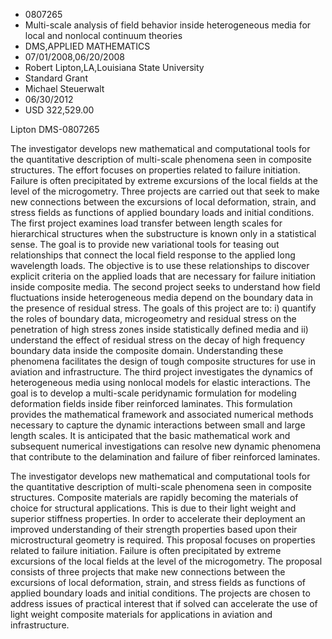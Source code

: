
* 0807265
* Multi-scale analysis of field behavior inside heterogeneous media for local and nonlocal continuum theories
* DMS,APPLIED MATHEMATICS
* 07/01/2008,06/20/2008
* Robert Lipton,LA,Louisiana State University
* Standard Grant
* Michael Steuerwalt
* 06/30/2012
* USD 322,529.00

Lipton DMS-0807265

The investigator develops new mathematical and computational tools for the
quantitative description of multi-scale phenomena seen in composite structures.
The effort focuses on properties related to failure initiation. Failure is often
precipitated by extreme excursions of the local fields at the level of the
microgometry. Three projects are carried out that seek to make new connections
between the excursions of local deformation, strain, and stress fields as
functions of applied boundary loads and initial conditions. The first project
examines load transfer between length scales for hierarchical structures when
the substructure is known only in a statistical sense. The goal is to provide
new variational tools for teasing out relationships that connect the local field
response to the applied long wavelength loads. The objective is to use these
relationships to discover explicit criteria on the applied loads that are
necessary for failure initiation inside composite media. The second project
seeks to understand how field fluctuations inside heterogeneous media depend on
the boundary data in the presence of residual stress. The goals of this project
are to: i) quantify the roles of boundary data, microgeometry and residual
stress on the penetration of high stress zones inside statistically defined
media and ii) understand the effect of residual stress on the decay of high
frequency boundary data inside the composite domain. Understanding these
phenomena facilitates the design of tough composite structures for use in
aviation and infrastructure. The third project investigates the dynamics of
heterogeneous media using nonlocal models for elastic interactions. The goal is
to develop a multi-scale peridynamic formulation for modeling deformation fields
inside fiber reinforced laminates. This formulation provides the mathematical
framework and associated numerical methods necessary to capture the dynamic
interactions between small and large length scales. It is anticipated that the
basic mathematical work and subsequent numerical investigations can resolve new
dynamic phenomena that contribute to the delamination and failure of fiber
reinforced laminates.

The investigator develops new mathematical and computational tools for the
quantitative description of multi-scale phenomena seen in composite structures.
Composite materials are rapidly becoming the materials of choice for structural
applications. This is due to their light weight and superior stiffness
properties. In order to accelerate their deployment an improved understanding of
their strength properties based upon their microstructural geometry is required.
This proposal focuses on properties related to failure initiation. Failure is
often precipitated by extreme excursions of the local fields at the level of the
microgometry. The proposal consists of three projects that make new connections
between the excursions of local deformation, strain, and stress fields as
functions of applied boundary loads and initial conditions. The projects are
chosen to address issues of practical interest that if solved can accelerate the
use of light weight composite materials for applications in aviation and
infrastructure.
